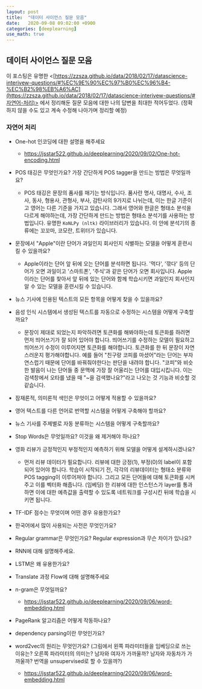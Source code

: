 ```yaml
---
layout: post
title:  "데이터 사이언스 질문 모음"
date:   2020-09-08 09:02:00 +0900
categories: [deeplearning]
use_math: true
---
```


## 데이터 사이언스 질문 모음

이 포스팅은 유명한 <[https://zzsza.github.io/data/2018/02/17/datascience-interivew-questions/#%EC%9E%90%EC%97%B0%EC%96%B4-%EC%B2%98%EB%A6%AC](https://zzsza.github.io/data/2018/02/17/datascience-interivew-questions/#자연어-처리)> 에서 정리해둔 질문 모음에 대한 나의 답변을 최대한 적어두었다. (정확하지 않을 수도 있고 계속 수정해 나아가며 정리할 예정)

### 자연어 처리

* One-hot 인코딩에 대한 설명을 해주세요
  * <https://jsstar522.github.io/deeplearning/2020/09/02/One-hot-encoding.html>

* POS 태깅은 무엇인가요? 가장 간단하게 POS tagger을 만드는 방법은 무엇일까요?
  * POS 태깅은 문장의 품사를 매기는 방식입니다. 품사란 명사, 대명사, 수사, 조사, 동사, 형용사, 관형사, 부사, 감탄사의 9가지로 나뉘는데, 이는 한글 기준이고 영어는 다른 기준을 가지고 있습니다. 그래서 영어와 한글은 형태소 분석을 다르게 해야하는데, 가장 간단하게 만드는 방법은 형태소 분석기를 사용하는 방법입니다. 유명한 `KoNLPy (nltk)` 라이브러리가 있습니다. 이 안에 분석기의 종류에는 꼬꼬마, 코모란, 트위터가 있습니다.
* 문장에서 "Apple"이란 단어가 과일인지 회사인지 식별하는 모델을 어떻게 훈련시킬 수 있을까요?
  * Apple이라는 단어 앞 뒤에 오는 단어를 분석하면 됩니다. '먹다', '깎다' 등의 단어가 오면 과일이고 '스마트폰', '주식'과 같은 단어가 오면 회사입니다. Apple 이라는 단어를 찾아서 앞 뒤에 있는 단어와 함께 학습시키면 과일인지 회사인지 알 수 있는 모델을 훈련시킬 수 있습니다.
* 뉴스 기사에 인용된 텍스트의 모든 항목을 어떻게 찾을 수 있을까요?
* 음성 인식 시스템에서 생성된 텍스트를 자동으로 수정하는 시스템을 어떻게 구축할까요?
  * 문장이 제대로 되었는지 파악하려면 토큰화를 해봐야하는데 토큰화를 하려면 먼저 띄어쓰기가 잘 되어 있어야 합니다. 띄어쓰기를 수정하는 모델이 필요하고 띄어쓰기 수정이 이루어지면 토큰화를 해야합니다. 토큰화를 한 뒤 문장이 자연스러운지 평가해야합니다. 예를 들어 "친구랑 코피를 마셨어"라는 단어는 부자연스럽기 때문에 단어를 바꿔줘야한다는 판단을 내려야 합니다. "코피"와 비슷한 발음이 나는 단어들 중 문맥에 가장 잘 어울리는 단어를 대입시킵니다. 이는 검색창에서 오타를 냈을 때 "~을 검색했나요?"라고 나오는 것 기능과 비슷할 것 같습니다.
* 잠재론적, 의미론적 색인은 무엇이고 어떻게 적용할 수 있을까요?
* 영어 텍스트를 다른 언어로 번역할 시스템을 어떻게 구축해야 할까요?
* 뉴스 기사를 주제별로 자동 분류하는 시스템을 어떻게 구축할까요?
* Stop Words은 무엇일까요? 이것을 왜 제거해야 하나요?
* 영화 리뷰가 긍정적인지 부정적인지 예측하기 위해 모델을 어떻게 설계하시겠나요?
  * 먼저 리뷰 데이터가 필요합니다. 리뷰에 대한 긍정(1), 부정(0)의 label이 포함되어 있어야 합니다. 학습이 시작되기 전, 각각의 리뷰데이터는 형태소 분류와 POS tagging이 이루어져야 합니다. 그리고 모든 단어들에 대해 토큰화를 시켜주고 이를 벡터화 해줍니다. (임베딩) 한 리뷰에 대한 인스턴스가 layer를 통과하면 이에 대한 예측값을 출력할 수 있도록 네트워크를 구성시킨 뒤에 학습을 시키면 됩니다.
* TF-IDF 점수는 무엇이며 어떤 경우 유용한가요?
* 한국어에서 많이 사용되는 사전은 무엇인가요?
* Regular grammar은 무엇인가요? Regular expression과 무슨 차이가 있나요?
* RNN에 대해 설명해주세요.
* LSTM은 왜 유용한가요?
* Translate 과정 Flow에 대해 설명해주세요
* n-gram은 무엇일까요?
  * <https://jsstar522.github.io/deeplearning/2020/09/06/word-embedding.html>
* PageRank 알고리즘은 어떻게 작동하나요?
* dependency parsing이란 무엇인가요?
* word2vec의 원리는 무엇인가요? (그림에서 왼쪽 파라미터들을 임베딩으로 쓰는 이유는? 오른쪽 파라미터의 의미는? 남자와 여자가 가까울까? 남자와 자동차가 가까울까? 번역을 unsupervised로 할 수 있을까?)
  * <https://jsstar522.github.io/deeplearning/2020/09/06/word-embedding.html>